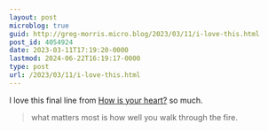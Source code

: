 ```yaml
---
layout: post
microblog: true
guid: http://greg-morris.micro.blog/2023/03/11/i-love-this.html
post_id: 4054924
date: 2023-03-11T17:19:20-0000
lastmod: 2024-06-22T16:19:17-0000
type: post
url: /2023/03/11/i-love-this.html
---
```

I love this final line from [How is your heart?](https://hellopoetry.com/poem/9392/how-is-your-heart/) so much.

> what matters most is
how well you 
walk through the
fire.
